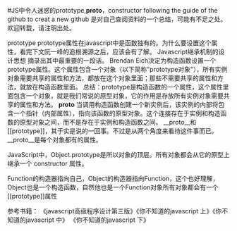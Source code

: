 #JS中令人迷惑的prototype,__proto__，constructor
following the guide of the github to creat a new github
是对自己查阅资料的一个总结，可能有不足之处。欢迎转载，请注明出处。

prototype
prototype属性在javascript中是函数独有的。为什么要设置这个属性，看完下文阮一峰的追根溯源之后，应该会有了解。
Javascript继承机制的设计思想  摘录出其中最重要的一段话。
Brendan Eich决定为构造函数设置一个prototype属性。这个属性包含一个对象（以下简称"prototype对象"），所有实例对象需要共享的属性和方法，都放在这个对象里面；那些不需要共享的属性和方法，就放在构造函数里面。
总结：prototype是构造函数的一个属性，这个属性里面包含一个对象，就是我们常说的原型对象，它的作用是存放所有实例对象需要共享的属性和方法。
__proto__
当调用构造函数创建一个新实例后，该实例的内部将包含一个指针（内部属性），指向该函数的原型对象。这个连接存在于实例和构造函数的原型对象之间，而不是存在于实例和构造函数之间。
__proto__和[[prototype]]，其于实是说的一回事。不过是从两个角度来看待这件事而已。
__proto__是每个对象都有的属性。



JavaScript中，Object.prototype是所以对象的顶层。所有对象都会从它的原型上继承一个 constructor 属性。

Function的构造器指向自己，Object的构造器指向Function，这个也好理解，Object也是一个构造函数，自然他也是一个Function对象所有对象都会有一个[[prototype]]属性


参考书籍：
《javascript高级程序设计第三版》《你不知道的javascript 上》《你不知道的javascript 中》
《你不知道的javascript 下》
